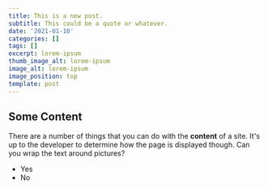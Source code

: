 ```yaml
---
title: This is a new post.
subtitle: This could be a quote or whatever.
date: '2021-01-10'
categories: []
tags: []
excerpt: lorem-ipsum
thumb_image_alt: lorem-ipsum
image_alt: lorem-ipsum
image_position: top
template: post
---
```

## Some Content

There are a number of things that you can do with the **content** of a site. It's up to the developer to determine how the page is displayed though. Can you wrap the text around pictures?

- Yes
- No